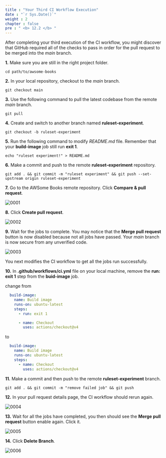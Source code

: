 ```yaml
---
title : "Your Third CI Workflow Execution"
date : "`r Sys.Date()`"
weight : 2
chapter : false
pre : " <b> 12.2 </b> "
---
```


After completing your third execution of the CI workflow, you might discover that GitHub required all of the checks to pass in order for the pull request to be merged into the *main* branch.

**1.** Make sure you are still in the right project folder.

```git
cd path/to/awsome-books
```

**2.** In your local repository, checkout to the *main* branch.

```git
git checkout main
```

**3.** Use the following command to pull the latest codebase from the remote *main* branch.

```git
git pull
```

**4.** Create and switch to another branch named **ruleset-experiment**.

```git
git checkout -b ruleset-experiment
```

**5.** Run the following command to modify *README.md* file. Remember that your **build-image** job still run **exit 1**.

```git
echo "ruleset experiment!" > README.md
```

**6.** Make a commit and push to the remote **ruleset-experiment** repository.

```git
git add . && git commit -m "ruleset experiment" && git push --set-upstream origin ruleset-experiment
```

**7.** Go to the AWSome Books remote repository. Click **Compare & pull request**.

![0001](/images/12/2/0001.svg?featherlight=false&width=100pc)

**8.** Click **Create pull request**.

![0002](/images/12/2/0002.svg?featherlight=false&width=100pc)

**9.** Wait for the jobs to complete. You may notice that the **Merge pull request** button is now disabled because not all jobs have passed. Your *main* branch is now secure from any unverified code.

![0003](/images/12/2/0003.svg?featherlight=false&width=100pc)

You next modifies the CI workflow to get all the jobs run successfully.

**10.** In **.github/workflows/ci.yml** file on your local machine, remove the **run: exit 1** step from the **buid-image** job.

change from

```yml
  build-image:
    name: Build image
    runs-on: ubuntu-latest
    steps:
      - run: exit 1

      - name: Checkout
        uses: actions/checkout@v4
```

to

```yml
  build-image:
    name: Build image
    runs-on: ubuntu-latest
    steps:
      - name: Checkout
        uses: actions/checkout@v4
```

**11.** Make a commit and then push to the remote **ruleset-experiment** branch.

```git
git add . && git commit -m "remove failed job" && git push
```

**12.** In your pull request details page, the CI workflow should rerun again.

![0004](/images/12/2/0004.svg?featherlight=false&width=100pc)

**13.** Wait for all the jobs have completed, you then should see the **Merge pull request** button enable again. Click it.

![0005](/images/12/2/0005.svg?featherlight=false&width=100pc)

**14.** Click **Delete Branch**.

![0006](/images/12/2/0006.svg?featherlight=false&width=100pc)

